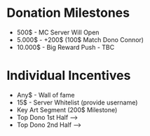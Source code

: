 # Donation Milestones
- 500$ - MC Server Will Open
- 5.000$ - +200$ (100$ Match Dono Connor)
- 10.000$ - Big Reward Push - TBC
# Individual Incentives
- Any$ - Wall of fame
- 15$ - Server Whitelist (provide username)
- Key Art Segment (200$ Milestone)
- Top Dono 1st Half -->
- Top Dono 2nd Half -->